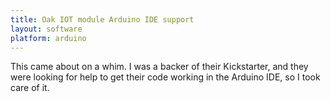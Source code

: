 ```yaml
---
title: Oak IOT module Arduino IDE support
layout: software
platform: arduino
---
```


This came about on a whim. I was a backer of their Kickstarter, and they were looking for help to get their code working in the Arduino IDE, so I took care of it.
